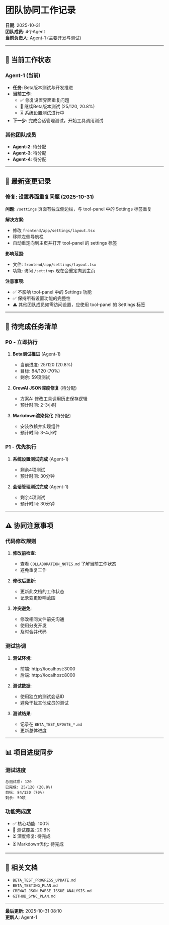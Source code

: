 # 团队协同工作记录

**日期**: 2025-10-31  
**团队成员**: 4个Agent  
**当前负责人**: Agent-1 (主要开发与测试)

---

## 🔄 当前工作状态

### Agent-1 (当前)
- **任务**: Beta版本测试与开发推进
- **当前工作**: 
  - ✅ 修复设置界面重复问题
  - 🔄 继续Beta版本测试 (25/120, 20.8%)
  - ⏳ 系统设置测试进行中
- **下一步**: 完成会话管理测试，开始工具调用测试

### 其他团队成员
- **Agent-2**: 待分配
- **Agent-3**: 待分配
- **Agent-4**: 待分配

---

## 📝 最新变更记录

### 修复: 设置界面重复问题 (2025-10-31)
**问题**: `/settings` 页面有独立侧边栏，与 tool-panel 中的 Settings 标签重复

**解决方案**:
- 修改 `frontend/app/settings/layout.tsx`
- 移除左侧导航栏
- 自动重定向到主页并打开 tool-panel 的 settings 标签

**影响范围**:
- 文件: `frontend/app/settings/layout.tsx`
- 功能: 访问 `/settings` 现在会重定向到主页

**注意事项**:
- ✅ 不影响 tool-panel 中的 Settings 功能
- ✅ 保持所有设置功能的完整性
- ⚠️ 其他团队成员如需访问设置，应使用 tool-panel 的 Settings 标签

---

## 🎯 待完成任务清单

### P0 - 立即执行
1. **Beta测试推进** (Agent-1)
   - 当前进度: 25/120 (20.8%)
   - 目标: 84/120 (70%)
   - 剩余: 59项测试

2. **CrewAI JSON深度修复** (待分配)
   - 方案A: 修改工具调用历史保存逻辑
   - 预计时间: 2-3小时

3. **Markdown渲染优化** (待分配)
   - 安装依赖并实现组件
   - 预计时间: 3-4小时

### P1 - 优先执行
1. **系统设置测试完成** (Agent-1)
   - 剩余4项测试
   - 预计时间: 30分钟

2. **会话管理测试完成** (Agent-1)
   - 剩余4项测试
   - 预计时间: 30分钟

---

## ⚠️ 协同注意事项

### 代码修改规则
1. **修改前检查**: 
   - 查看 `COLLABORATION_NOTES.md` 了解当前工作状态
   - 避免重复工作

2. **修改后更新**:
   - 更新此文档的工作状态
   - 记录变更影响范围

3. **冲突避免**:
   - 修改相同文件前先沟通
   - 使用分支开发
   - 及时合并代码

### 测试协调
1. **测试环境**:
   - 前端: http://localhost:3000
   - 后端: http://localhost:8000

2. **测试数据**:
   - 使用独立的测试会话ID
   - 避免干扰其他成员的测试

3. **测试结果**:
   - 记录在 `BETA_TEST_UPDATE_*.md`
   - 更新总体进度

---

## 📊 项目进度同步

### 测试进度
```
总测试项: 120
已完成: 25/120 (20.8%)
目标: 84/120 (70%)
剩余: 59项
```

### 功能完成度
- ✅ 核心功能: 100%
- 🔄 测试覆盖: 20.8%
- ⏳ 深度修复: 待完成
- ⏳ Markdown优化: 待完成

---

## 🔗 相关文档

- `BETA_TEST_PROGRESS_UPDATE.md`
- `BETA_TESTING_PLAN.md`
- `CREWAI_JSON_PARSE_ISSUE_ANALYSIS.md`
- `GITHUB_SYNC_PLAN.md`

---

**最后更新**: 2025-10-31 08:10  
**更新人**: Agent-1

